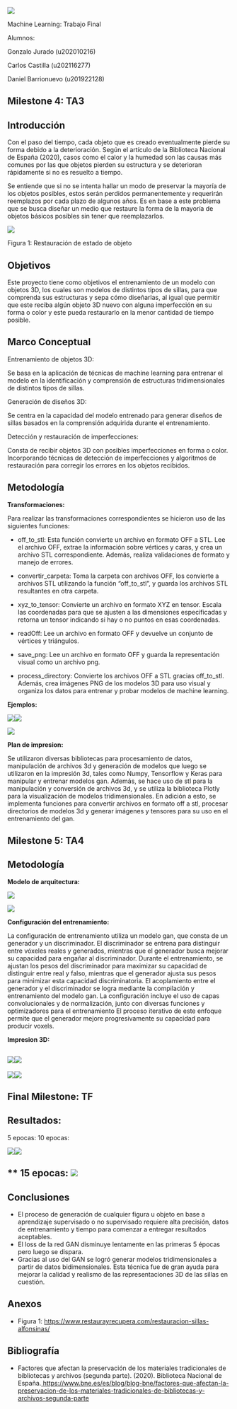 ![](UPC_Logo.png)

Machine Learning: Trabajo Final



Alumnos:

Gonzalo Jurado (u202010216)

Carlos Castilla (u202116277)

Daniel Barrionuevo (u201922128)


## <a name="_2mixulug1yng"></a>**Milestone 4: TA3**
## <a name="_glgqrkg3bvbf"></a>**Introducción**
Con el paso del tiempo, cada objeto que es creado eventualmente pierde su forma debido a la deterioración. Según el artículo de la Biblioteca Nacional de España (2020), casos como el calor y la humedad son las causas más comunes por las que objetos pierden su estructura y se deterioran rápidamente si no es resuelto a tiempo.

Se entiende que si no se intenta hallar un modo de preservar la mayoría de los objetos posibles, estos serán perdidos permanentemente y requerirán reemplazos por cada plazo de algunos años. Es en base a este problema que se busca diseñar un medio que restaure la forma de la mayoría de objetos básicos posibles sin tener que reemplazarlos.

![](Fig_01.png)

Figura 1: Restauración de estado de objeto
##
## <a name="_qol15nkg5gpa"></a><a name="_l9bovzozfof8"></a>**Objetivos**
Este proyecto tiene como objetivos el entrenamiento de un modelo con objetos 3D, los cuales son modelos de distintos tipos de sillas, para que comprenda sus estructuras y sepa cómo diseñarlas, al igual que permitir que este reciba algún objeto 3D nuevo con alguna imperfección en su forma o color y este pueda restaurarlo en la menor cantidad de tiempo posible.

## <a name="_5uo8x6tjds1l"></a>**Marco Conceptual**
Entrenamiento de objetos 3D:

Se basa en la aplicación de técnicas de machine learning para entrenar el modelo en la identificación y comprensión de estructuras tridimensionales de distintos tipos de sillas.

Generación de diseños 3D:

Se centra en la capacidad del modelo entrenado para generar diseños de sillas basados en la comprensión adquirida durante el entrenamiento.

Detección y restauración de imperfecciones:

Consta de recibir objetos 3D con posibles imperfecciones en forma o color. Incorporando técnicas de detección de imperfecciones y algoritmos de restauración para corregir los errores en los objetos recibidos.
## <a name="_64kodnpg1dlu"></a>**Metodología**
**Transformaciones:**

Para realizar las transformaciones correspondientes se hicieron uso de las siguientes funciones:

- off\_to\_stl: Esta función convierte un archivo en formato OFF a STL. Lee el archivo OFF, extrae la información sobre vértices y caras, y crea un archivo STL correspondiente. Además, realiza validaciones de formato y manejo de errores.

- convertir\_carpeta: Toma la carpeta con archivos OFF, los convierte a archivos STL utilizando la función “off\_to\_stl”, y guarda los archivos STL resultantes en otra carpeta.

- xyz\_to\_tensor: Convierte un archivo en formato XYZ en tensor. Escala las coordenadas para que se ajusten a las dimensiones especificadas y retorna un tensor indicando si hay o no puntos en esas coordenadas.

- readOff: Lee un archivo en formato OFF y devuelve un conjunto de vértices y triángulos.

- save\_png: Lee un archivo en formato OFF y guarda la representación visual como un archivo png.

- process\_directory: Convierte los archivos OFF a STL gracias  off\_to\_stl. Además, crea imágenes PNG de los modelos 3D para uso visual y organiza los datos para entrenar y probar modelos de machine learning.

**Ejemplos:**

![](Ej_01.png)![](Ej_02.png)



![](Ej_03.png)


**Plan de impresion:**

Se utilizaron diversas bibliotecas para procesamiento de datos, manipulación de archivos 3d y generación de modelos que luego se utilizaron en la impresión 3d, tales como Numpy, Tensorflow y Keras para manipular y entrenar modelos gan. Además, se hace uso de stl para la manipulación y conversión de archivos 3d, y se utiliza la biblioteca Plotly para la visualización de modelos tridimensionales. En adición a esto, se implementa funciones para convertir archivos en formato off a stl, procesar directorios de modelos 3d y generar imágenes y tensores para su uso en el entrenamiento del gan.
## <a name="_c8w5os3em0q9"></a>**Milestone 5: TA4**
## <a name="_erct085y054v"></a>**Metodología**
**Modelo de arquitectura:**

![](Mod_01.png)

![](Mod_02.png)

**Configuración del entrenamiento:**

La configuración de entrenamiento utiliza un modelo gan, que consta de un generador y un discriminador. El discriminador se entrena para distinguir entre vóxeles reales y generados, mientras que el generador busca mejorar su capacidad para engañar al discriminador. Durante el entrenamiento, se ajustan los pesos del discriminador para maximizar su capacidad de distinguir entre real y falso, mientras que el generador ajusta sus pesos para minimizar esta capacidad discriminatoria. El acoplamiento entre el generador y el discriminador se logra mediante la compilación y entrenamiento del modelo gan. La configuración incluye el uso de capas convolucionales y de normalización, junto con diversas funciones y optimizadores para el entrenamiento El proceso iterativo de este enfoque permite que el generador mejore progresivamente su capacidad para producir voxels.




**Impresion 3D:**
## ![](Imp_01.png)![](Imp_02.png)


![](Imp_03.png)![](Imp_04.png)
##
##





## <a name="_yrqhl3tjyd8o"></a><a name="_5vx0mhjhgf0"></a><a name="_dxpmvbbthslt"></a><a name="_rnhscw4mw0fa"></a>**Final Milestone: TF**
## <a name="_8ecigfkiab5c"></a>**Resultados:**
5 epocas:					10 epocas:

![](Res_01.png)![](Res_02.png)
##
##



##
##

## <a name="_p0vvrs787u2h"></a><a name="_nq01e5cfg2f7"></a><a name="_fdfzdue37111"></a><a name="_6mkp3fp1jyif"></a><a name="_wcc7uvywpwph"></a>**						15 epocas:	![](Aspose.Words.00293efd-8236-4324-bf8c-914a5abe0d0d.014.png)

##
## <a name="_c8cqetugfcyp"></a><a name="_khdoozbcncdy"></a>**Conclusiones**
- El proceso de generación de cualquier figura u objeto en base a aprendizaje supervisado o no supervisado requiere alta precisión, datos de entrenamiento y tiempo para comenzar a entregar resultados aceptables.
- El loss de la red GAN disminuye lentamente en las primeras 5 épocas pero luego se dispara.
- Gracias al uso del GAN se logró generar modelos tridimensionales a partir de datos bidimensionales. Esta técnica fue de gran ayuda para mejorar la calidad y realismo de las representaciones 3D de las sillas en cuestión.
## <a name="_sl7w3z13wivm"></a>**Anexos**
- Figura 1: <https://www.restaurayrecupera.com/restauracion-sillas-alfonsinas/>

## <a name="_3w9na0j5coet"></a>**Bibliografía**
- Factores que afectan la preservación de los materiales tradicionales de bibliotecas y archivos (segunda parte). (2020). Biblioteca Nacional de España.[ ](https://www.bne.es/es/blog/blog-bne/factores-que-afectan-la-preservacion-de-los-materiales-tradicionales-de-bibliotecas-y-archivos-segunda-parte)<https://www.bne.es/es/blog/blog-bne/factores-que-afectan-la-preservacion-de-los-materiales-tradicionales-de-bibliotecas-y-archivos-segunda-parte>
